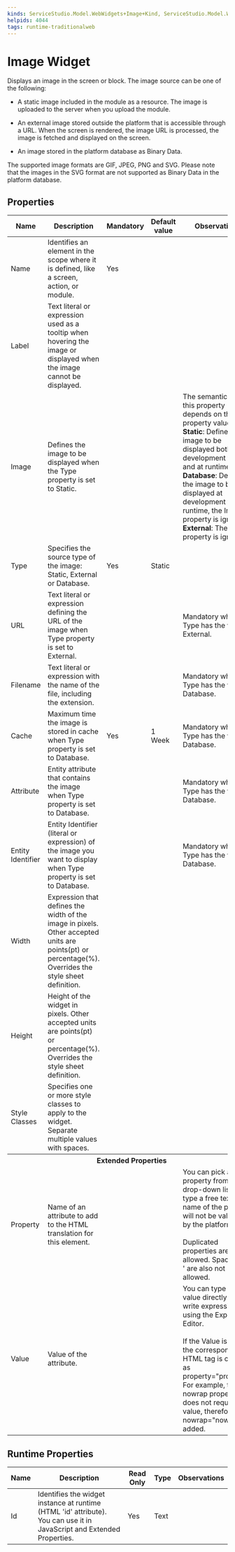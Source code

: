 ```yaml
---
kinds: ServiceStudio.Model.WebWidgets+Image+Kind, ServiceStudio.Model.WebWidgets+ReferenceImage+Kind
helpids: 4044
tags: runtime-traditionalweb
---
```


# Image Widget


Displays an image in the screen or block. The image source can be one of the following:

* A static image included in the module as a resource. The image is uploaded to the server when you upload the module. 

* An external image stored outside the platform that is accessible through a URL. When the screen is rendered, the image URL is processed, the image is fetched and displayed on the screen.

* An image stored in the platform database as Binary Data.

The supported image formats are GIF, JPEG, PNG and SVG. Please note that the images in the SVG format are not supported as Binary Data in the platform database.

## Properties

<table markdown="1">
<thead>
<tr>
<th>Name</th>
<th>Description</th>
<th>Mandatory</th>
<th>Default value</th>
<th>Observations</th>
</tr>
</thead>
<tbody>
<tr>
<td title="Name">Name</td>
<td>Identifies an element in the scope where it is defined, like a screen, action, or module.</td>
<td>Yes</td>
<td></td>
<td></td>
</tr>
<tr>
<td title="Label">Label</td>
<td>Text literal or expression used as a tooltip when hovering the image or displayed when the image cannot be displayed.</td>
<td></td>
<td></td>
<td></td>
</tr>
<tr>
<td title="Image">Image</td>
<td>Defines the image to be displayed when the Type property is set to Static.</td>
<td></td>
<td></td>
<td>The semantics of this property depends on the Type property value:<br/>
        <strong>Static</strong>: Defines the image to be displayed both at development time and at runtime;<br/>
        <strong>Database</strong>: Defines the image to be displayed at development time. At runtime, the Image property is ignored;<br/>
        <strong>External</strong>: The Image property is ignored.</td>
</tr>
<tr>
<td title="Type">Type</td>
<td>Specifies the source type of the image: Static, External or Database.</td>
<td>Yes</td>
<td>Static</td>
<td></td>
</tr>
<tr>
<td title="URL">URL</td>
<td>Text literal or expression defining the URL of the image when Type property is set to External.</td>
<td></td>
<td></td>
<td>Mandatory when Type has the value External.</td>
</tr>
<tr>
<td title="Filename">Filename</td>
<td>Text literal or expression with the name of the file, including the extension.</td>
<td></td>
<td></td>
<td>Mandatory when Type has the value Database.</td>
</tr>
<tr>
<td title="Cache">Cache</td>
<td>Maximum time the image is stored in cache when Type property is set to Database.</td>
<td>Yes</td>
<td>1 Week</td>
<td>Mandatory when Type has the value Database.</td>
</tr>
<tr>
<td title="Attribute">Attribute</td>
<td>Entity attribute that contains the image when Type property is set to Database.</td>
<td></td>
<td></td>
<td>Mandatory when Type has the value Database.</td>
</tr>
<tr>
<td title="Entity Identifier">Entity Identifier</td>
<td>Entity Identifier (literal or expression) of the image you want to display when Type property is set to Database.</td>
<td></td>
<td></td>
<td>Mandatory when Type has the value Database.</td>
</tr>
<tr>
<td title="Width">Width</td>
<td>Expression that defines the width of the image in pixels. Other accepted units are points(pt) or percentage(%). Overrides the style sheet definition.</td>
<td></td>
<td></td>
<td></td>
</tr>
<tr>
<td title="Height">Height</td>
<td>Height of the widget in pixels. Other accepted units are points(pt) or percentage(%). Overrides the style sheet definition.</td>
<td></td>
<td></td>
<td></td>
</tr>
<tr>
<td title="Style Classes">Style Classes</td>
<td>Specifies one or more style classes to apply to the widget. Separate multiple values with spaces.</td>
<td></td>
<td></td>
<td></td>
</tr>
<tr class="separator">
<th colspan="5">Extended Properties</th>
</tr>
<tr>
<td title="Property">Property</td>
<td>Name of an attribute to add to the HTML translation for this element.</td>
<td></td>
<td></td>
<td>You can pick a property from the drop-down list or type a free text. The name of the property will not be validated by the platform.<br/><br/>Duplicated properties are not allowed. Spaces, " or ' are also not allowed.</td>
</tr>
<tr>
<td title="Value">Value</td>
<td>Value of the attribute.</td>
<td></td>
<td></td>
<td>You can type the value directly or write expressions using the Expression Editor.<br/><br/>If the Value is empty, the corresponding HTML tag is created as property="property". For example, the nowrap property does not require a value, therefore nowrap="nowrap" is added.</td>
</tr>
</tbody>
</table>

## Runtime Properties

<table markdown="1">
<thead>
<tr>
<th>Name</th>
<th>Description</th>
<th>Read Only</th>
<th>Type</th>
<th>Observations</th>
</tr>
</thead>
<tbody>
<tr>
<td>Id</td>
<td>Identifies the widget instance at runtime (HTML 'id' attribute). You can use it in JavaScript and Extended Properties.</td>
<td>Yes</td>
<td>Text</td>
<td></td>
</tr>
</tbody>
</table>


